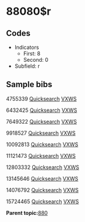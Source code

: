 # 88080$r

## Codes

-   Indicators
    -   First: 8
    -   Second: 0
-   Subfield: r

## Sample bibs

4755339 [Quicksearch](https://search.library.yale.edu/catalog/4755339) [VXWS](http://prodorbis.library.yale.edu:7014/vxws/GetHoldingsService?bibId=4755339)

6432425 [Quicksearch](https://search.library.yale.edu/catalog/6432425) [VXWS](http://prodorbis.library.yale.edu:7014/vxws/GetHoldingsService?bibId=6432425)

7649322 [Quicksearch](https://search.library.yale.edu/catalog/7649322) [VXWS](http://prodorbis.library.yale.edu:7014/vxws/GetHoldingsService?bibId=7649322)

9918527 [Quicksearch](https://search.library.yale.edu/catalog/9918527) [VXWS](http://prodorbis.library.yale.edu:7014/vxws/GetHoldingsService?bibId=9918527)

10092813 [Quicksearch](https://search.library.yale.edu/catalog/10092813) [VXWS](http://prodorbis.library.yale.edu:7014/vxws/GetHoldingsService?bibId=10092813)

11121473 [Quicksearch](https://search.library.yale.edu/catalog/11121473) [VXWS](http://prodorbis.library.yale.edu:7014/vxws/GetHoldingsService?bibId=11121473)

12803332 [Quicksearch](https://search.library.yale.edu/catalog/12803332) [VXWS](http://prodorbis.library.yale.edu:7014/vxws/GetHoldingsService?bibId=12803332)

13145646 [Quicksearch](https://search.library.yale.edu/catalog/13145646) [VXWS](http://prodorbis.library.yale.edu:7014/vxws/GetHoldingsService?bibId=13145646)

14076792 [Quicksearch](https://search.library.yale.edu/catalog/14076792) [VXWS](http://prodorbis.library.yale.edu:7014/vxws/GetHoldingsService?bibId=14076792)

15724465 [Quicksearch](https://search.library.yale.edu/catalog/15724465) [VXWS](http://prodorbis.library.yale.edu:7014/vxws/GetHoldingsService?bibId=15724465)

**Parent topic:**[880](../../tags/880/880.md)

